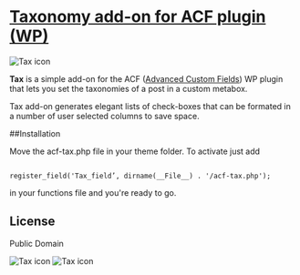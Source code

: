 # [Taxonomy add-on for ACF plugin (WP)](https://github.com/FutureMedia/acf-tax)

![Tax icon](http://futuremedia.gr/images/git/tax-icon.png)

**Tax** is a simple add-on for the ACF ([Advanced Custom Fields](http://www.advancedcustomfields.com/)) WP plugin that lets you set the taxonomies of a post in a custom metabox.

Tax add-on generates elegant lists of check-boxes that can be formated in a number of user selected columns to save space. 

##Installation

Move the acf-tax.php file in your theme folder. To activate just add 

<pre><code>
register_field('Tax_field’, dirname(__File__) . '/acf-tax.php');
</code></pre>

in your functions file and you're ready to go.

## License

Public Domain

![Tax icon](http://futuremedia.gr/images/git/tax-1.png)
![Tax icon](http://futuremedia.gr/images/git/tax-1.png)

